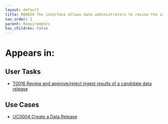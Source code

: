 ```yaml
---
layout: default
title: R00029 The interface allows data administrators to review the ingest results for their recent candidate data releases
nav_order: 3
parent: Requirements
has_children: false
---
```


# Appears in:


## User Tasks

-   [T0016 Review and approve/reject ingest results of a candidate data release](../user-tasks/t0016-dcc-review-approve-reject-ingest-results.md)

## Use Cases

-   [UC0004 Create a Data Release](../use-cases/uc0004-create-a-data-release.md)
